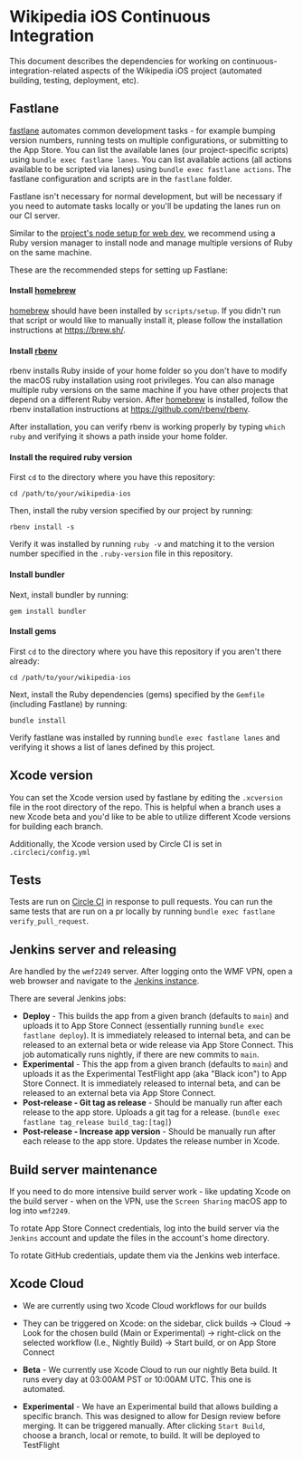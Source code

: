 # Wikipedia iOS Continuous Integration
This document describes the dependencies for working on continuous-integration-related aspects of the Wikipedia iOS project (automated building, testing, deployment, etc).

## Fastlane

[fastlane](https://fastlane.tools) automates common development tasks - for example bumping version numbers, running tests on multiple configurations, or submitting to the App Store. You can list the available lanes (our project-specific scripts) using `bundle exec fastlane lanes`. You can list available actions (all actions available to be scripted via lanes) using `bundle exec fastlane actions`. The fastlane configuration and scripts are in the `fastlane` folder.

Fastlane isn't necessary for normal development, but will be necessary if you need to automate tasks locally or you'll be updating the lanes run on our CI server.

Similar to the [project's node setup for web dev](web_dev.md), we recommend using a Ruby version manager to install node and manage multiple versions of Ruby on the same machine.

These are the recommended steps for setting up Fastlane:

#### Install [homebrew](https://brew.sh)
[homebrew](https://brew.sh) should have been installed by `scripts/setup`. If you didn't run that script or would like to manually install it, please follow the installation instructions at https://brew.sh/.

#### Install [rbenv](https://github.com/rbenv/rbenv)
rbenv installs Ruby inside of your home folder so you don't have to modify the macOS ruby installation using root privileges. You can also manage multiple ruby versions on the same machine if you have other projects that depend on a different Ruby version. After [homebrew](https://brew.sh) is installed, follow the rbenv installation instructions at https://github.com/rbenv/rbenv.

After installation, you can verify rbenv is working properly by typing `which ruby` and verifying it shows a path inside your home folder.

#### Install the required ruby version
First `cd` to the directory where you have this repository:
```
cd /path/to/your/wikipedia-ios
```

Then, install the ruby version specified by our project by running:
```
rbenv install -s
```

Verify it was installed by running `ruby -v` and matching it to the version number specified in the `.ruby-version` file in this repository.

#### Install bundler
Next, install bundler by running:
```
gem install bundler
```

#### Install gems
First `cd` to the directory where you have this repository if you aren't there already:
```
cd /path/to/your/wikipedia-ios
```
Next, install the Ruby dependencies (gems) specified by the `Gemfile` (including Fastlane) by running:
```
bundle install
```

Verify fastlane was installed by running `bundle exec fastlane lanes` and verifying it shows a list of lanes defined by this project.

## Xcode version
You can set the Xcode version used by fastlane by editing the `.xcversion` file in the root directory of the repo. This is helpful when a branch uses a new Xcode beta and you'd like to be able to utilize different Xcode versions for building each branch. 

Additionally, the Xcode version used by Circle CI is set in `.circleci/config.yml`

## Tests
Tests are run on [Circle CI](https://app.circleci.com/pipelines/github/wikimedia/wikipedia-ios) in response to pull requests. You can run the same tests that are run on a pr locally by running `bundle exec fastlane verify_pull_request`.

## Jenkins server and releasing
Are handled by the `wmf2249` server. After logging onto the WMF VPN, open a web browser and navigate to the [Jenkins instance](https://wmf2249:8043/). 

There are several Jenkins jobs:
- **Deploy** - This builds the app from a given branch (defaults to `main`) and uploads it to App Store Connect (essentially running `bundle exec fastlane deploy`). It is immediately released to internal beta, and can be released to an external beta or wide release via App Store Connect. This job automatically runs nightly, if there are new commits to `main`. 
- **Experimental** - This the app from a given branch (defaults to `main`) and uploads it as the Experimental TestFlight app (aka "Black icon") to App Store Connect. It is immediately released to internal beta, and can be released to an external beta via App Store Connect.
- **Post-release - Git tag as release** - Should be manually run after each release to the app store. Uploads a git tag for a release. (`bundle exec fastlane tag_release build_tag:[tag]`)
- **Post-release - Increase app version** - Should be manually run after each release to the app store. Updates the release number in Xcode.

## Build server maintenance
If you need to do more intensive build server work - like updating Xcode on the build server - when on the VPN, use the `Screen Sharing` macOS app to log into `wmf2249`.

To rotate App Store Connect credentials, log into the build server via the `Jenkins` account and update the files in the account's home directory. 

To rotate GitHub credentials, update them via the Jenkins web interface.

## Xcode Cloud
- We are currently using two Xcode Cloud workflows for our builds
- They can be triggered on Xcode: on the sidebar, click builds -> Cloud -> Look for the chosen build (Main or Experimental) -> right-click on the selected workflow (I.e., Nightly Build) -> Start build, or on App Store Connect

- **Beta** - We currently use Xcode Cloud to run our nightly Beta build. It runs every day at 03:00AM PST or 10:00AM UTC. This one is automated. 
- **Experimental** - We have an Experimental build that allows building a specific branch. This was designed to allow for Design review before merging. It can be triggered manually. After clicking `Start Build`, choose a branch, local or remote, to build. It will be deployed to TestFlight
